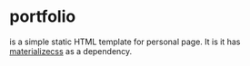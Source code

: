 # portfolio

is a simple static HTML template for personal page. It is it has [materializecss](http://materializecss.com/) as a dependency.

